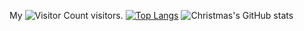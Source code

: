 My ![Visitor Count](https://profile-counter.glitch.me/Zhenghao-He/count.svg) visitors.
[![Top Langs](https://github-readme-stats.vercel.app/api/top-langs/?username=Zhenghao-He)](https://github.com/Zhenghao-He/github-readme-stats)
![Christmas's GitHub stats](https://github-readme-stats.vercel.app/api?username=Zhenghao-He&show_icons=true&theme=tokyonight)
